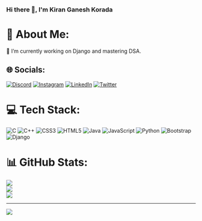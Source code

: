 ### Hi there 👋, I'm Kiran Ganesh Korada
# 💫 About Me:
🌱 I’m currently working on Django and mastering DSA.


## 🌐 Socials:
[![Discord](https://img.shields.io/badge/Discord-%237289DA.svg?logo=discord&logoColor=white)](https://discord.gg/KiranGanesh#1032) [![Instagram](https://img.shields.io/badge/Instagram-%23E4405F.svg?logo=Instagram&logoColor=white)](https://instagram.com/kiran_ganesh_korada) [![LinkedIn](https://img.shields.io/badge/LinkedIn-%230077B5.svg?logo=linkedin&logoColor=white)](https://linkedin.com/in/kiran-ganesh-korada-307408260) [![Twitter](https://img.shields.io/badge/Twitter-%231DA1F2.svg?logo=Twitter&logoColor=white)](https://twitter.com/KiranGanesh2004) 

# 💻 Tech Stack:
![C](https://img.shields.io/badge/c-%2300599C.svg?style=flat&logo=c&logoColor=white) ![C++](https://img.shields.io/badge/c++-%2300599C.svg?style=flat&logo=c%2B%2B&logoColor=white) ![CSS3](https://img.shields.io/badge/css3-%231572B6.svg?style=flat&logo=css3&logoColor=white) ![HTML5](https://img.shields.io/badge/html5-%23E34F26.svg?style=flat&logo=html5&logoColor=white) ![Java](https://img.shields.io/badge/java-%23ED8B00.svg?style=flat&logo=java&logoColor=white) ![JavaScript](https://img.shields.io/badge/javascript-%23323330.svg?style=flat&logo=javascript&logoColor=%23F7DF1E) ![Python](https://img.shields.io/badge/python-3670A0?style=flat&logo=python&logoColor=ffdd54) ![Bootstrap](https://img.shields.io/badge/bootstrap-%23563D7C.svg?style=flat&logo=bootstrap&logoColor=white) ![Django](https://img.shields.io/badge/django-%23092E20.svg?style=flat&logo=django&logoColor=white)
# 📊 GitHub Stats:
![](https://github-readme-stats.vercel.app/api?username=KiranGaneshKorada&theme=default&hide_border=false&include_all_commits=true&count_private=true)<br/>
![](https://github-readme-streak-stats.herokuapp.com/?user=KiranGaneshKorada&theme=default&hide_border=false)<br/>
![](https://github-readme-stats.vercel.app/api/top-langs/?username=KiranGaneshKorada&theme=default&hide_border=false&include_all_commits=true&count_private=true&layout=compact)

---
[![](https://visitcount.itsvg.in/api?id=KiranGaneshKorada&icon=0&color=0)](https://visitcount.itsvg.in)

<!-- Proudly created with GPRM ( https://gprm.itsvg.in ) -->
